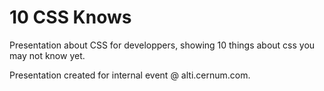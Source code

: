 ﻿10 CSS Knows
============

Presentation about CSS for developpers, showing 10 things about css you may not know yet. 

Presentation created for internal event @ alti.cernum.com.